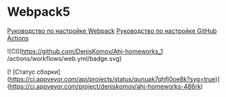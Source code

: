 # Webpack5

[Руководство по настройке Webpack](https://webpack.js.org/guides/)
[Руководство по настройке GitHub Actions](https://docs.github.com/en/actions/quickstart)

![CI](https://github.com/DenisKomov/Ahj-homeworks_1 /actions/workflows/web.yml/badge.svg)

[! [Статус сборки] (https://ci.appveyor.com/api/projects/status/qunuak7qhfj0oe8k?svg=true)] (https://ci.appveyor.com/project/deniskomov/ahj-homeworks-486rk) 